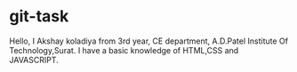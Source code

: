 # git-task

Hello, I Akshay koladiya from 3rd year, CE department, A.D.Patel Institute Of Technology,Surat.
I have a basic knowledge of HTML,CSS and JAVASCRIPT.
